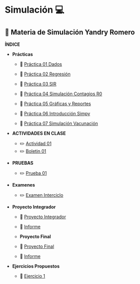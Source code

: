 # Simulación :computer:
## :notebook: Materia de Simulación Yandry Romero

**ÍNDICE**
- **Prácticas**
  - :file_folder: [Práctica 01 Dados](https://github.com/YandryRo97/Simulaci-n/tree/main/Pr%C3%A1ctica%201)

  - :file_folder: [Práctica 02 Regresión](https://github.com/YandryRo97/Simulaci-n/tree/main/Pr%C3%A1ctica%202)

  - :file_folder: [Práctica 03 SIR](https://github.com/YandryRo97/Simulaci-n/tree/main/Pr%C3%A1ctica%203) 
  
  - :file_folder: [Práctica 04 Simulación Contagios R0](https://github.com/YandryRo97/Simulaci-n/tree/main/Pr%C3%A1ctica%204)
  
  - :file_folder: [Práctica 05 Gráficas y Reportes](https://github.com/YandryRo97/Simulaci-n/tree/main/Pr%C3%A1ctica%205)
  
  - :file_folder: [Práctica 06 Introducción Simpy](https://github.com/YandryRo97/Simulaci-n/tree/main/Pr%C3%A1ctica%206)

  - :file_folder: [Práctica 07 Simulación Vacunación](https://github.com/YandryRo97/Simulaci-n/tree/main/Practica7)    

- **ACTIVIDADES EN CLASE**
  - :pencil2: [Actividad 01 ](https://github.com/YandryRo97/Simulaci-n/tree/main/Actividades%20en%20Clase/Actividad%201.%20%20Juego%20de%20la%20vida)
  - :pencil2: [Boletin 01 ](https://github.com/YandryRo97/Simulaci-n/tree/main/Boletin1)

- **PRUEBAS**
  - :pencil2: [Prueba 01 ](https://github.com/YandryRo97/Simulaci-n/tree/main/Prueba1)

- **Examenes**
  - :pencil2: [Examen Interciclo](https://github.com/YandryRo97/Simulaci-n/tree/main/Examen_Interciclo)   

- **Proyecto Integrador**
  - :file_folder: [Proyecto Integrador](https://github.com/YandryRo97/Simulaci-n/tree/main/Proyecto%20Ingrador)
  - :file_folder: [Informe ](https://github.com/YandryRo97/Simulaci-n/blob/main/Proyecto%20Ingrador/ProyectoIntegradorInforme.pdf)

  - **Proyecto Final**
  - :file_folder: [Proyecto Final](https://github.com/YandryRo97/Simulaci-n/blob/main/Proyecto%20Final/ProyectoFinal.ipynb)
  - :file_folder: [Informe ](https://github.com/YandryRo97/Simulaci-n/blob/main/Proyecto%20Final/ProyectoFinal%20-%20Informe.pdf)

- **Ejercicios Propuestos**
  - :file_folder: [Ejercicio 1](https://github.com/YandryRo97/Simulaci-n/tree/main/EjercicioPropuesto1)

